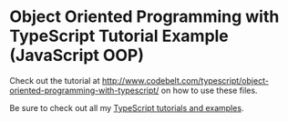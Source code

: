 Object Oriented Programming with TypeScript Tutorial Example (JavaScript OOP)
============================================

Check out the tutorial at <a href="http://www.codebelt.com/typescript/object-oriented-programming-with-typescript/">http://www.codebelt.com/typescript/object-oriented-programming-with-typescript/</a> on how to use these files.

Be sure to check out all my [TypeScript tutorials and examples](http://www.codebelt.com/category/typescript/).
